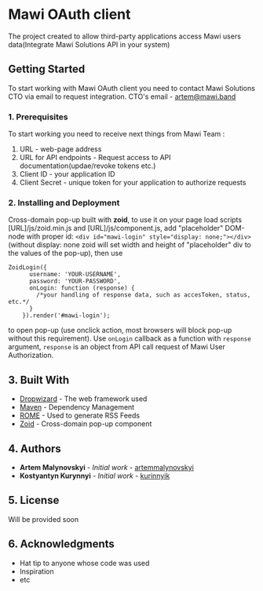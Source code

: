 # Mawi OAuth client

The project created to allow third-party applications access Mawi users data(Integrate Mawi Solutions API in your system)

## Getting Started

To start working with Mawi OAuth client you need to contact Mawi Solutions CTO via email to request integration. CTO's email - artem@mawi.band

### 1. Prerequisites

To start working you need to receive next things from Mawi Team :
1) URL - web-page address
2) URL for API endpoints - Request access to API documentation(updae/revoke tokens etc.)
3) Client ID - your application ID
4) Client Secret - unique token for your application to authorize requests

### 2. Installing and Deployment

Cross-domain pop-up built with **zoid**, to use it on your page load scripts [URL]/js/zoid.min.js and [URL]/js/component.js,
add "placeholder" DOM-node with proper id: ```<div id="mawi-login" style="display: none;"></div>``` (without display: none zoid will set width and height of "placeholder" div to the values of the pop-up), then use   
```
ZoidLogin({
      username: 'YOUR-USERNAME',
      password: 'YOUR-PASSWORD',
      onLogin: function (response) {
        /*your handling of response data, such as accesToken, status, etc.*/
      }
    }).render('#mawi-login');
```
to open pop-up (use onclick action, most browsers will block pop-up without this requirement).
Use ```onLogin``` callback as a function with ```response``` argument, ```response``` is an object from API call request of Mawi User Authorization. 

## 3. Built With

* [Dropwizard](http://www.dropwizard.io/1.0.2/docs/) - The web framework used
* [Maven](https://maven.apache.org/) - Dependency Management
* [ROME](https://rometools.github.io/rome/) - Used to generate RSS Feeds
* [Zoid](https://github.com/krakenjs/zoid) - Cross-domain pop-up component

## 4. Authors

* **Artem Malynovskyi** - *Initial work* - [artemmalynovskyi](https://github.com/artemmalynovskyi)
* **Kostyantyn Kurynnyi** - *Initial work* - [kurinnyik](https://github.com/kurinnyik)


## 5. License

Will be provided soon

## 6. Acknowledgments

* Hat tip to anyone whose code was used
* Inspiration
* etc
